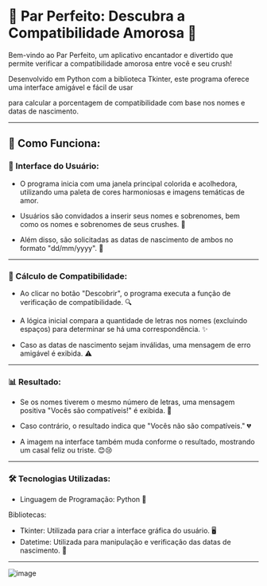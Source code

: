 # 💖 Par Perfeito: Descubra a Compatibilidade Amorosa 💖

Bem-vindo ao Par Perfeito, um aplicativo encantador e divertido que permite verificar a compatibilidade amorosa entre você e seu crush! 

Desenvolvido em Python com a biblioteca Tkinter, este programa oferece uma interface amigável e fácil de usar

para calcular a porcentagem de compatibilidade com base nos nomes e datas de nascimento.

---

<h2>🌟 Como Funciona:</h2>

<h3>🎨 Interface do Usuário:</h3>

* O programa inicia com uma janela principal colorida e acolhedora, utilizando uma paleta de cores harmoniosas e imagens temáticas de amor.

* Usuários são convidados a inserir seus nomes e sobrenomes, bem como os nomes e sobrenomes de seus crushes. 💑

* Além disso, são solicitadas as datas de nascimento de ambos no formato "dd/mm/yyyy". 📅

---

<h3>🧮 Cálculo de Compatibilidade:</h3>

* Ao clicar no botão "Descobrir", o programa executa a função de verificação de compatibilidade. 🔍

* A lógica inicial compara a quantidade de letras nos nomes (excluindo espaços) para determinar se há uma correspondência. ✨

* Caso as datas de nascimento sejam inválidas, uma mensagem de erro amigável é exibida. ⚠️

---

<h3>📊 Resultado:</h3>

* Se os nomes tiverem o mesmo número de letras, uma mensagem positiva "Vocês são compatíveis!" é exibida. 🎉

* Caso contrário, o resultado indica que "Vocês não são compatíveis." 💔
  
* A imagem na interface também muda conforme o resultado, mostrando um casal feliz ou triste. 😊😢

---

<h3>🛠️ Tecnologias Utilizadas:</h3>

* Linguagem de Programação: Python 🐍

Bibliotecas:

* Tkinter: Utilizada para criar a interface gráfica do usuário. 🖥️
* Datetime: Utilizada para manipulação e verificação das datas de nascimento. 📆

---
![image](https://github.com/kevinkruzz/Par_Pefeito/assets/146401577/ac59bd0d-96c2-4e43-ad4e-c3a5509b8bd7)

